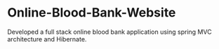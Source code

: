 # Online-Blood-Bank-Website
Developed a full stack online blood bank application using spring MVC architecture and Hibernate.
